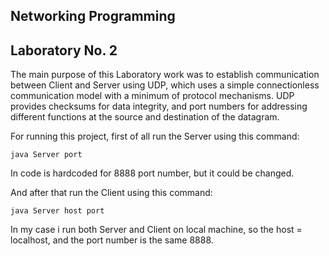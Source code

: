 ## Networking Programming
## Laboratory No. 2 

The main purpose of this Laboratory work was to establish communication between Client and Server using UDP, which uses a simple connectionless communication model with a minimum of protocol mechanisms. UDP provides checksums for data integrity, and port numbers for addressing different functions at the source and destination of the datagram.

For running this project, first of all run the Server using this command:

```
java Server port
```
In code is hardcoded for 8888 port number, but it could be changed.

And after that run the Client using this command:

```
java Server host port
```
In my case i run both Server and Client on local machine, so the host = localhost, and the port number is the same 8888.
 
